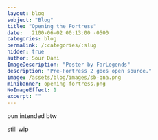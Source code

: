 ```yaml
---
layout: blog
subject: "Blog"
title: "Opening the Fortress"
date:   2100-06-02 00:13:00 -0500
categories: blog
permalink: /:categories/:slug
hidden: true
author: Sour Dani
ImageDescription: "Poster by FarLegends"
description: "Pre-Fortress 2 goes open source."
image: /assets/blog/images/sb-qna.png
minibanner: opening-fortress.png
NoImageEffect: 1
excerpt: ""
---
```


pun intended btw

still wip